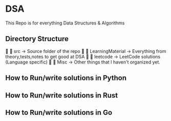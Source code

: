 # DSA

This Repo is for everything Data Structures & Algorithms

## Directory Structure
   src                -> Source folder of the repo
     LearningMaterial -> Everything from theory,tests,notes to get good at DSA
     leetcode         -> LeetCode solutions (Language specific)
     Misc             -> Other things that I haven't organized yet.

## How to Run/write solutions in Python

## How to Run/write solutions in Rust

## How to Run/write solutions in Go



